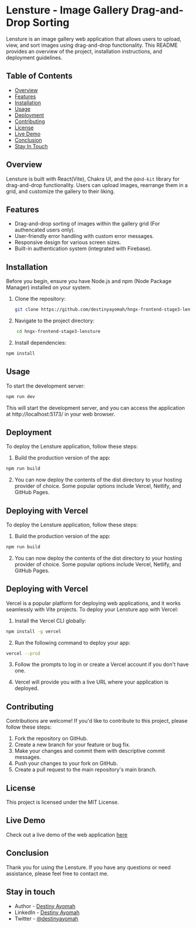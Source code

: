 # Lensture - Image Gallery Drag-and-Drop Sorting

Lensture is an image gallery web application that allows users to upload, view, and sort images using drag-and-drop functionality. This README provides an overview of the project, installation instructions, and deployment guidelines.

## Table of Contents

- [Overview](#overview)
- [Features](#features)
- [Installation](#installation)
- [Usage](#usage)
- [Deployment](#deployment)
- [Contributing](#contributing)
- [License](#license)
- [Live Demo](#live-demo)
- [Conclusion](#conclusion)
- [Stay In Touch](#stay-in-touch)

## Overview

Lensture is built with React(Vite), Chakra UI, and the `@dnd-kit` library for drag-and-drop functionality. Users can upload images, rearrange them in a grid, and customize the gallery to their liking.

## Features

- Drag-and-drop sorting of images within the gallery grid (For authencated users only).
- User-friendly error handling with custom error messages.
- Responsive design for various screen sizes.
- Built-in authentication system (integrated with Firebase).

## Installation

Before you begin, ensure you have Node.js and npm (Node Package Manager) installed on your system.

1. Clone the repository:

   ```bash
   git clone https://github.com/destinyayomah/hngx-frontend-stage3-lensture

1. Navigate to the project directory:

```bash
    cd hngx-frontend-stage3-lensture
```

2. Install dependencies:

```bash
npm install
```

## Usage

To start the development server:

```bash
npm run dev
```

This will start the development server, and you can access the application at http://localhost:5173/ in your web browser.

## Deployment

To deploy the Lensture application, follow these steps:

1. Build the production version of the app:

```bash
npm run build
```

2. You can now deploy the contents of the dist directory to your hosting provider of choice. Some popular options include Vercel, Netlify, and GitHub Pages.

## Deploying with Vercel

To deploy the Lensture application, follow these steps:

1. Build the production version of the app:

```bash
npm run build
```

2. You can now deploy the contents of the dist directory to your hosting provider of choice. Some popular options include Vercel, Netlify, and GitHub Pages.

## Deploying with Vercel

Vercel is a popular platform for deploying web applications, and it works seamlessly with Vite projects. To deploy your Lensture app with Vercel:

1. Install the Vercel CLI globally:

```bash
npm install -g vercel
```

2. Run the following command to deploy your app:

```bash
vercel --prod
```

3. Follow the prompts to log in or create a Vercel account if you don't have one.

4. Vercel will provide you with a live URL where your application is deployed.

## Contributing

Contributions are welcome! If you'd like to contribute to this project, please follow these steps:

1. Fork the repository on GitHub.
2. Create a new branch for your feature or bug fix.
3. Make your changes and commit them with descriptive commit messages.
4. Push your changes to your fork on GitHub.
5. Create a pull request to the main repository's main branch.

## License

This project is licensed under the MIT License.

## Live Demo
Check out a live demo of the web application <a href="https://hngx-frontend-stage3-uiwru.vercel.app">here</a>

## Conclusion
Thank you for using the Lensture. If you have any questions or need assistance, please feel free to contact me.

## Stay in touch

- Author - <a href="https://github.com/destinyayomah">Destiny Ayomah</a>
- LinkedIn - <a href="https://www.linkedin.com/in/destiny-ayomah-822286197">Destiny Ayomah</a>
- Twitter - <a href="https://twitter.com/destiny_ayomah?t=57a60xIgFqu4TaLqDhRStQ&s=09">@destinyayomah</a>